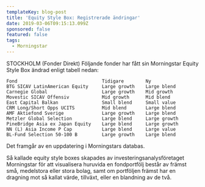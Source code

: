 ```yaml
---
templateKey: blog-post
title: 'Equity Style Box: Registrerade ändringar'
date: 2019-03-06T09:15:13.099Z
sponsored: false
featured: false
tags:
  - Morningstar
---
```

STOCKHOLM (Fonder Direkt) Följande fonder har fått sin Morningstar Equity Style Box ändrad enligt tabell nedan:
```
Fond                               Tidigare        Ny          
BTG SICAV LatinAmerican Equity     Large growth    Large blend 
Carnegie Global                    Large growth    Mid growth  
Movestic SICAV Offensiv            Mid growth      Mid blend   
East Capital Balkan                Small blend     Small value 
CRM Long/Short Opps UCITS          Mid blend       Large blend 
AMF Aktiefond Sverige              Large growth    Large blend 
Metzler Global Selection           Large blend     Large growth
PineBridge Asia ex Japan Equity    Large blend     Large growth
NN (L) Asia Income P Cap           Large blend     Large value 
BL-Fund Selection 50-100 B         Large growth    Large blend 
```
Det framgår av en uppdatering i Morningstars databas.

Så kallade equity style boxes skapades av investeringsanalysföretaget Morningstar för att visualisera huruvida en fondportfölj består av främst små, medelstora eller stora bolag, samt om portföljen främst har en dragning mot så kallat värde, tillväxt, eller en blandning av de två.
